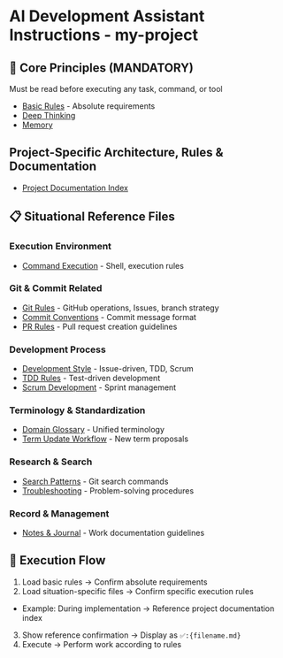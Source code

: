 # AI Development Assistant Instructions - my-project

## 🚨 Core Principles (MANDATORY)

Must be read before executing any task, command, or tool

- [Basic Rules](./instructions/base.md) - Absolute requirements
- [Deep Thinking](./instructions/deep-think.md)
- [Memory](./instructions/memory.md)

## Project-Specific Architecture, Rules & Documentation

- [Project Documentation Index](./docs/README.md)

## 📋 Situational Reference Files

### Execution Environment

- [Command Execution](./instructions/command.md) - Shell, execution rules

### Git & Commit Related

- [Git Rules](./instructions/git.md) - GitHub operations, Issues, branch strategy
- [Commit Conventions](./instructions/commit-rules.md) - Commit message format
- [PR Rules](./instructions/pr-rules.md) - Pull request creation guidelines

### Development Process

- [Development Style](./instructions/develop.md) - Issue-driven, TDD, Scrum
- [TDD Rules](./instructions/KentBeck-tdd-rules.md) - Test-driven development
- [Scrum Development](./instructions/scrum.md) - Sprint management

### Terminology & Standardization

- [Domain Glossary](./instructions/domain-terms.md) - Unified terminology
- [Term Update Workflow](./instructions/domain-term-workflow.md) - New term proposals

### Research & Search

- [Search Patterns](./instructions/search-patterns.md) - Git search commands
- [Troubleshooting](./instructions/troubleshooting.md) - Problem-solving procedures

### Record & Management

- [Notes & Journal](./instructions/note.md) - Work documentation guidelines

## 🔄 Execution Flow

1. Load basic rules → Confirm absolute requirements
2. Load situation-specific files → Confirm specific execution rules

- Example: During implementation → Reference project documentation index

3. Show reference confirmation → Display as `✅️:{filename.md}`
4. Execute → Perform work according to rules